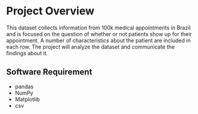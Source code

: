 # Project Overview
This dataset collects information from 100k medical appointments in Brazil and is focused on the question of whether or not patients show up for their appointment. A number of characteristics about the patient are included in each row.
The project will analyze the dataset and communicate the findings about it.
## Software Requirement
* pandas
* NumPy
* Matplotlib
* csv

